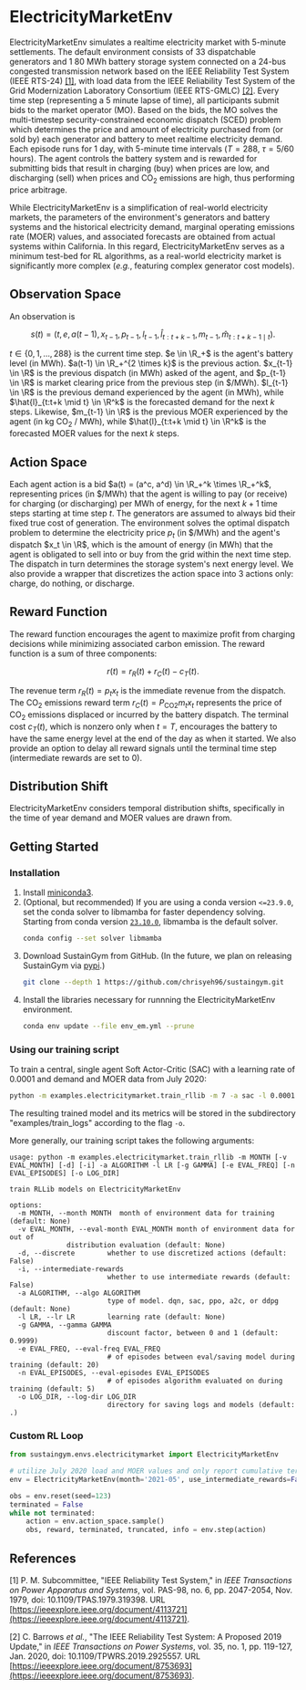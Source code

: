 # ElectricityMarketEnv

ElectricityMarketEnv simulates a realtime electricity market with 5-minute settlements. The default environment consists of 33 dispatchable generators and 1 80 MWh battery storage system connected on a 24-bus congested transmission network based on the IEEE Reliability Test System (IEEE RTS-24) [[1]](#references), with load data from the IEEE Reliability Test System of the Grid Modernization Laboratory Consortium (IEEE RTS-GMLC) [[2]](#references). Every time step (representing a 5 minute lapse of time), all participants submit bids to the market operator (MO). Based on the bids, the MO solves the multi-timestep security-constrained economic dispatch (SCED) problem which determines the price and amount of electricity purchased from (or sold by) each generator and battery to meet realtime electricity demand. Each episode runs for 1 day, with 5-minute time intervals ($T = 288$, $\tau = 5/60$ hours). The agent controls the battery system and is rewarded for submitting bids that result in charging (buy) when prices are low, and discharging (sell) when prices and CO<sub>2</sub> emissions are high, thus performing price arbitrage.

While ElectricityMarketEnv is a simplification of real-world electricity markets, the parameters of the environment's generators and battery systems and the historical electricity demand, marginal operating emissions rate (MOER) values, and associated forecasts are obtained from actual systems within California. In this regard, ElectricityMarketEnv serves as a minimum test-bed for RL algorithms, as a real-world electricity market is significantly more complex (_e.g._, featuring complex generator cost models).

## Observation Space

An observation is

$$
s(t) = (t, e, a(t-1), x_{t-1}, p_{t-1}, l_{t-1}, \hat{l}_{t:t+k-1}, m_{t-1}, \hat{m}_{t:t+k-1 \mid t}).
$$

$t \in \{0, 1, \dotsc, 288\}$ is the current time step. $e \in \R_+$ is the agent's battery level (in MWh). $a(t-1) \in \R_+^{2 \times k}$ is the previous action. $x_{t-1} \in \R$ is the previous dispatch (in MWh) asked of the agent, and $p_{t-1} \in \R$ is market clearing price from the previous step (in \$/MWh). $l_{t-1} \in \R$  is the previous demand experienced by the agent (in MWh), while $\hat{l}_{t:t+k \mid t} \in \R^k$ is the forecasted demand for the next $k$ steps. Likewise, $m_{t-1} \in \R$ is the previous MOER experienced by the agent (in kg CO<sub>2</sub> / MWh), while $\hat{l}_{t:t+k \mid t} \in \R^k$ is the forecasted MOER values for the next $k$ steps.

## Action Space
Each agent action is a bid $a(t) = (a^c, a^d) \in \R_+^k \times \R_+^k$, representing prices (in \$/MWh) that the agent is willing to pay (or receive) for charging (or discharging) per MWh of energy, for the next $k+1$ time steps starting at time step $t$. The generators are assumed to always bid their fixed true cost of generation. The environment solves the optimal dispatch problem to determine the electricity price $p_t$ (in \$/MWh) and the agent's dispatch $x_t \in \R$, which is the amount of energy (in MWh) that the agent is obligated to sell into or buy from the grid within the next time step. The dispatch in turn determines the storage system's next energy level. We also provide a wrapper that discretizes the action space into 3 actions only: charge, do nothing, or discharge.

## Reward Function
The reward function encourages the agent to maximize profit from charging decisions while minimizing associated carbon emission. The reward function is a sum of three components:

$$
r(t) = r_R(t) + r_C(t) - c_T(t).
$$

The revenue term $r_R(t) = p_t x_t$ is the immediate revenue from the dispatch. The CO<sub>2</sub> emissions reward term $r_C(t) = P_\text{CO2} m_t x_t$ represents the price of CO<sub>2</sub> emissions displaced or incurred by the battery dispatch. The terminal cost $c_T(t)$, which is nonzero only when $t=T$, encourages the battery to have the same energy level at the end of the day as when it started. We also provide an option to delay all reward signals until the terminal time step (intermediate rewards are set to 0).

## Distribution Shift
ElectricityMarketEnv considers temporal distribution shifts, specifically in the time of year demand and MOER values are drawn from.

## Getting Started

### Installation

1. Install [miniconda3](https://docs.conda.io/en/latest/miniconda-other-installer-links.html).
2. (Optional, but recommended) If you are using a conda version `<=23.9.0`, set the conda solver to libmamba for faster dependency solving. Starting from conda version [`23.10.0`](https://github.com/conda/conda/releases/tag/23.10.0), libmamba is the default solver.
    ```bash
    conda config --set solver libmamba
    ```
3. Download SustainGym from GitHub. (In the future, we plan on releasing SustainGym via [pypi](https://pypi.org/).)
    ```bash
    git clone --depth 1 https://github.com/chrisyeh96/sustaingym.git
    ```
4. Install the libraries necessary for runnning the ElectricityMarketEnv environment.
    ```bash
    conda env update --file env_em.yml --prune
    ```

### Using our training script

To train a central, single agent Soft Actor-Critic (SAC) with a learning rate of 0.0001 and demand and MOER data from July 2020:

```bash
python -m examples.electricitymarket.train_rllib -m 7 -a sac -l 0.0001 -o examples/train_logs
```

The resulting trained model and its metrics will be stored in the subdirectory "examples/train_logs" according to the flag `-o`.

More generally, our training script takes the following arguments:

```
usage: python -m examples.electricitymarket.train_rllib -m MONTH [-v EVAL_MONTH] [-d] [-i] -a ALGORITHM -l LR [-g GAMMA] [-e EVAL_FREQ] [-n EVAL_EPISODES] [-o LOG_DIR]

train RLLib models on ElectricityMarketEnv

options:
  -m MONTH, --month MONTH  month of environment data for training (default: None)
  -v EVAL_MONTH, --eval-month EVAL_MONTH month of environment data for out of
              distribution evaluation (default: None)
  -d, --discrete        whether to use discretized actions (default: False)
  -i, --intermediate-rewards
                        whether to use intermediate rewards (default: False)
  -a ALGORITHM, --algo ALGORITHM
                        type of model. dqn, sac, ppo, a2c, or ddpg (default: None)
  -l LR, --lr LR        learning rate (default: None)
  -g GAMMA, --gamma GAMMA
                        discount factor, between 0 and 1 (default: 0.9999)
  -e EVAL_FREQ, --eval-freq EVAL_FREQ
                        # of episodes between eval/saving model during training (default: 20)
  -n EVAL_EPISODES, --eval-episodes EVAL_EPISODES
                        # of episodes algorithm evaluated on during training (default: 5)
  -o LOG_DIR, --log-dir LOG_DIR
                        directory for saving logs and models (default: .)
```


### Custom RL Loop

```python
from sustaingym.envs.electricitymarket import ElectricityMarketEnv

# utilize July 2020 load and MOER values and only report cumulative terminal rewards
env = ElectricityMarketEnv(month='2021-05', use_intermediate_rewards=False)

obs = env.reset(seed=123)
terminated = False
while not terminated:
    action = env.action_space.sample()
    obs, reward, terminated, truncated, info = env.step(action)
```


## References

[1] P. M. Subcommittee, "IEEE Reliability Test System," in _IEEE Transactions on Power Apparatus and Systems_, vol. PAS-98, no. 6, pp. 2047-2054, Nov. 1979, doi: 10.1109/TPAS.1979.319398. URL [https://ieeexplore.ieee.org/document/4113721](https://ieeexplore.ieee.org/document/4113721).

[2] C. Barrows _et al._, "The IEEE Reliability Test System: A Proposed 2019 Update," in _IEEE Transactions on Power Systems_, vol. 35, no. 1, pp. 119-127, Jan. 2020, doi: 10.1109/TPWRS.2019.2925557. URL [https://ieeexplore.ieee.org/document/8753693](https://ieeexplore.ieee.org/document/8753693).
